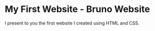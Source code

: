 # My First Website - Bruno Website
I present to you the first website I created using HTML and CSS.
